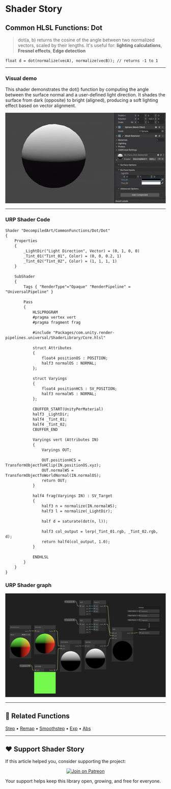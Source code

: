 # Shader Story

## Common HLSL Functions: Dot

> dot(a, b) returns the cosine of the angle between two normalized vectors, scaled by their lengths.
> It's useful for: **lighting calculations**, **Fresnel effects**, **Edge detection**

```hlsl
float d = dot(normalize(vecA), normalize(vecB)); // returns -1 to 1

```
---

### Visual demo 
This shader demonstrates the dot() function by computing the angle between the surface normal and a user-defined light direction. It shades the surface from dark (opposite) to bright (aligned), producing a soft lighting effect based on vector alignment.

<p align="center">
<img src="https://github.com/DeGGeD/ShaderStory/blob/main/Resources/Images/Chapters/CommonFunctions/Dot/DA_CommonFuncs_Dot_Demo_01.gif" alt="Shader Story: Function - Dot" title="Shader Story: Function - Dot">
</p>

---
### URP Shader Code

```hlsl
Shader "DecompiledArt/CommonFunctions/Dot/Dot"
{
    Properties
    {
        _LightDir("Light Direction", Vector) = (0, 1, 0, 0)
        _Tint_01("Tint_01", Color) = (0, 0, 0.2, 1)
        _Tint_02("Tint_02", Color) = (1, 1, 1, 1)
    }

    SubShader
    {
        Tags { "RenderType"="Opaque" "RenderPipeline" = "UniversalPipeline" }

        Pass
        {
            HLSLPROGRAM
            #pragma vertex vert
            #pragma fragment frag

            #include "Packages/com.unity.render-pipelines.universal/ShaderLibrary/Core.hlsl"

            struct Attributes
            {
                float4 positionOS : POSITION;
                half3 normalOS : NORMAL;
            };

            struct Varyings
            {
                float4 positionHCS : SV_POSITION;
                half3 normalWS : NORMAL;
            };

            CBUFFER_START(UnityPerMaterial)
            half3 _LightDir;
            half4 _Tint_01;
            half4 _Tint_02;
            CBUFFER_END

            Varyings vert (Attributes IN)
            {
                Varyings OUT;

                OUT.positionHCS = TransformObjectToHClip(IN.positionOS.xyz);
                OUT.normalWS = TransformObjectToWorldNormal(IN.normalOS);
                return OUT;
            }

            half4 frag(Varyings IN) : SV_Target
            {
                half3 n = normalize(IN.normalWS);
                half3 l = normalize(_LightDir);

                half d = saturate(dot(n, l));

                half3 col_output = lerp(_Tint_01.rgb, _Tint_02.rgb, d);
                return half4(col_output, 1.0);
            }

            ENDHLSL
        }
    }
}

```

### URP Shader graph
<p align="center">
<img src="https://github.com/DeGGeD/ShaderStory/blob/main/Resources/Images/Chapters/CommonFunctions/Dot/DA_CommonFuncs_Dot_Graph_01.png" alt="Shader Story: Function - Dot" title="Shader Story: Function - Dot">
</p>

---

## 🔗 Related Functions

[Step](https://github.com/DeGGeD/ShaderStory/blob/main/Chapters/CommonFunctions/Step.md) •
[Remap](https://github.com/DeGGeD/ShaderStory/blob/main/Chapters/CommonFunctions/Remap.md) • 
[Smoothstep](https://github.com/DeGGeD/ShaderStory/blob/main/Chapters/CommonFunctions/Smoothstep.md) • 
[Exp](https://github.com/DeGGeD/ShaderStory/blob/main/Chapters/CommonFunctions/Exp.md) • 
[Abs](https://github.com/DeGGeD/ShaderStory/blob/main/Chapters/CommonFunctions/Abs.md)

---

## ❤️ Support Shader Story

If this article helped you, consider supporting the project:

<p align="center">
  <a href="https://www.patreon.com/decompiled_art" target="_blank">
    <img src="https://img.shields.io/badge/Join%20on%20Patreon-%20Exclusive%20Updates%20%26%20Community-orange?style=for-the-badge&logo=patreon" alt="Join on Patreon">
  </a>
</p>

Your support helps keep this library open, growing, and free for everyone.
